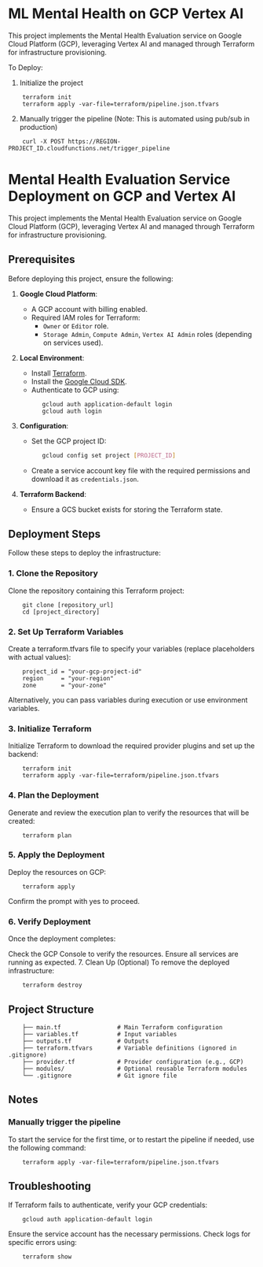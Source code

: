 # ML Mental Health on GCP Vertex AI

This project implements the Mental Health Evaluation service on
Google Cloud Platform (GCP), leveraging Vertex AI and managed through
Terraform for infrastructure provisioning.



To Deploy:


1. Initialize the project

```
    terraform init
    terraform apply -var-file=terraform/pipeline.json.tfvars
```

2. Manually trigger the pipeline (Note: This is automated using pub/sub in production)

```
    curl -X POST https://REGION-PROJECT_ID.cloudfunctions.net/trigger_pipeline
```


# Mental Health Evaluation Service Deployment on GCP and Vertex AI

This project implements the Mental Health Evaluation service on
Google Cloud Platform (GCP), leveraging Vertex AI and managed through
Terraform for infrastructure provisioning.

## Prerequisites

Before deploying this project, ensure the following:

1. **Google Cloud Platform**:
   - A GCP account with billing enabled.
   - Required IAM roles for Terraform:
     - `Owner` or `Editor` role.
     - `Storage Admin`, `Compute Admin`, `Vertex AI Admin` roles (depending on services used).

2. **Local Environment**:
   - Install [Terraform](https://www.terraform.io/downloads.html).
   - Install the [Google Cloud SDK](https://cloud.google.com/sdk/docs/install).
   - Authenticate to GCP using:
     ```
        gcloud auth application-default login
        gcloud auth login
     ```

3. **Configuration**:
   - Set the GCP project ID:
     ```bash
        gcloud config set project [PROJECT_ID]
     ```
   - Create a service account key file with the required permissions and download it as `credentials.json`.

4. **Terraform Backend**:
   - Ensure a GCS bucket exists for storing the Terraform state.

## Deployment Steps

Follow these steps to deploy the infrastructure:

### 1. Clone the Repository
Clone the repository containing this Terraform project:
```
    git clone [repository_url]
    cd [project_directory]
```

### 2. Set Up Terraform Variables
Create a terraform.tfvars file to specify your variables (replace placeholders with actual values):
```
    project_id = "your-gcp-project-id"
    region     = "your-region"
    zone       = "your-zone"
```
Alternatively, you can pass variables during execution or use environment variables.

### 3. Initialize Terraform
Initialize Terraform to download the required provider plugins and set up the backend:
```
    terraform init
    terraform apply -var-file=terraform/pipeline.json.tfvars
```

### 4. Plan the Deployment
Generate and review the execution plan to verify the resources that will be created:
```
    terraform plan
```

### 5. Apply the Deployment
Deploy the resources on GCP:
```
    terraform apply
```
Confirm the prompt with yes to proceed.

### 6. Verify Deployment
Once the deployment completes:

Check the GCP Console to verify the resources.
Ensure all services are running as expected.
7. Clean Up (Optional)
To remove the deployed infrastructure:
```
    terraform destroy
```

## Project Structure
```
    ├── main.tf                # Main Terraform configuration
    ├── variables.tf           # Input variables
    ├── outputs.tf             # Outputs
    ├── terraform.tfvars       # Variable definitions (ignored in .gitignore)
    ├── provider.tf            # Provider configuration (e.g., GCP)
    ├── modules/               # Optional reusable Terraform modules
    └── .gitignore             # Git ignore file
```

## Notes

###  Manually trigger the pipeline
   To start the service for the first time, or to restart the pipeline if needed, use the following command:
```
    terraform apply -var-file=terraform/pipeline.json.tfvars
```

## Troubleshooting
If Terraform fails to authenticate, verify your GCP credentials:
```
    gcloud auth application-default login
```

Ensure the service account has the necessary permissions.
Check logs for specific errors using:
```
    terraform show
```




